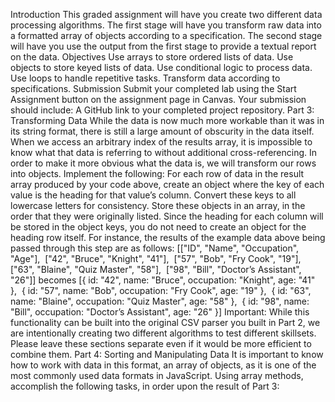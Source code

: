 Introduction
This graded assignment will have you create two different data processing algorithms. The first stage will have you transform raw data into a formatted array of objects according to a specification. The second stage will have you use the output from the first stage to provide a textual report on the data.
Objectives
Use arrays to store ordered lists of data.
Use objects to store keyed lists of data.
Use conditional logic to process data.
Use loops to handle repetitive tasks.
Transform data according to specifications.
Submission
Submit your completed lab using the Start Assignment button on the assignment page in Canvas.
Your submission should include:
A GitHub link to your completed project repository.
Part 3: Transforming Data
While the data is now much more workable than it was in its string format, there is still a large amount of obscurity in the data itself. When we access an arbitrary index of the results array, it is impossible to know what that data is referring to without additional cross-referencing.
In order to make it more obvious what the data is, we will transform our rows into objects.
Implement the following:
For each row of data in the result array produced by your code above, create an object where the key of each value is the heading for that value’s column.
Convert these keys to all lowercase letters for consistency.
Store these objects in an array, in the order that they were originally listed.
Since the heading for each column will be stored in the object keys, you do not need to create an object for the heading row itself.
For instance, the results of the example data above being passed through this step are as follows:
[["ID", "Name", "Occupation", "Age"],  ["42", "Bruce", "Knight", "41"],  ["57", "Bob", "Fry Cook", "19"],  ["63", "Blaine", "Quiz Master", "58"],  ["98", "Bill", "Doctor’s Assistant", "26"]]
becomes
[{ id: "42", name: "Bruce", occupation: "Knight", age: "41" },  { id: "57", name: "Bob", occupation: "Fry Cook", age: "19" },  { id: "63", name: "Blaine", occupation: "Quiz Master", age: "58" },  { id: "98", name: "Bill", occupation: "Doctor’s Assistant", age: "26" }]
Important: While this functionality can be built into the original CSV parser you built in Part 2, we are intentionally creating two different algorithms to test different skillsets. Please leave these sections separate even if it would be more efficient to combine them.
Part 4: Sorting and Manipulating Data
It is important to know how to work with data in this format, an array of objects, as it is one of the most commonly used data formats in JavaScript.
Using array methods, accomplish the following tasks, in order upon the result of Part 3:
